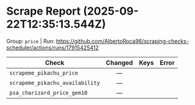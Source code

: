 # Scrape Report (2025-09-22T12:35:13.544Z)

Group: `price`  |  Run: https://github.com/AlbertoRoca96/scraping-checks-scheduler/actions/runs/17915425412

| Check | Changed | Keys | Error |
|---|:---:|:--|:--|
| `scrapeme_pikachu_price` | — |  |  |
| `scrapeme_pikachu_availability` | — |  |  |
| `psa_charizard_price_gem10` | — |  |  |
